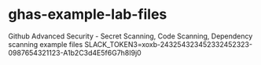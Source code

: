 # ghas-example-lab-files
Github Advanced Security - Secret Scanning, Code Scanning, Dependency scanning example files
SLACK_TOKEN3=xoxb-243254323452332452323-0987654321123-A1b2C3d4E5f6G7h8I9j0
